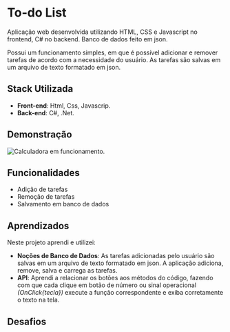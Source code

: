 # To-do List
Aplicação web desenvolvida utilizando HTML, CSS e Javascript no frontend, C# no backend. Banco de dados feito em json.

Possui um funcionamento simples, em que é possível adicionar e remover tarefas de acordo com a necessidade do usuário. As tarefas são salvas em um arquivo de texto formatado em json.

## Stack Utilizada
- **Front-end**:  Html, Css, Javascrip.
- **Back-end**: C#, .Net.

## Demonstração

![Calculadora em funcionamento.](https://i.imgur.com/gGkBaQF.gif)

## Funcionalidades

- Adição de tarefas
- Remoção de tarefas
- Salvamento em banco de dados

## Aprendizados
Neste projeto aprendi e utilizei:

- **Noções de Banco de Dados**: As tarefas adicionadas pelo usuário são salvas em um arquivo de texto formatado em json. A aplicação adiciona, remove, salva e carrega as tarefas.
- **API**: Aprendi a relacionar os botões aos métodos do código, fazendo com que cada clique em botão de número ou sinal operacional *(OnClick{tecla})* execute a função correspondente e exiba corretamente o texto na tela.

## Desafios
